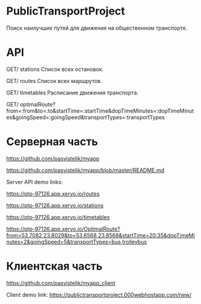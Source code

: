 # PublicTransportProject
Поиск наилучших путей для движения на общественном транспорте.

# API
GET/ stations Список всех остановок.

GET/ routes Список всех маршрутов.

GET/ timetables Расписание движения транспорта.

GET/ optimalRoute?from=:from&to=:to&startTime=:startTime&dopTimeMinutes=:dopTimeMinutes&goingSpeed=:goingSpeed&transportTypes=:transportTypes

# Серверная часть
https://github.com/pasvistelik/myapp

https://github.com/pasvistelik/myapp/blob/master/README.md

Server API demo links: 

https://ptp-97126.app.xervo.io/routes

https://ptp-97126.app.xervo.io/stations

https://ptp-97126.app.xervo.io/timetables

https://ptp-97126.app.xervo.io/OptimalRoute?from=53.7082,23.8029&to=53.6568,23.8568&startTime=20:35&dopTimeMinutes=2&goingSpeed=5&transportTypes=bus,trolleybus
# Клиентская часть
https://github.com/pasvistelik/myapp_client

Client demo link: https://publictransportproject.000webhostapp.com/new/
